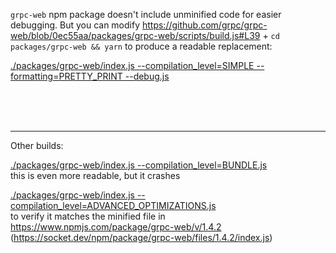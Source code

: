 `grpc-web` npm package doesn't include unminified code for easier debugging. But you can modify https://github.com/grpc/grpc-web/blob/0ec55aa/packages/grpc-web/scripts/build.js#L39 + `cd packages/grpc-web && yarn` to produce a readable replacement:

[./packages/grpc-web/index.js --compilation_level=SIMPLE --formatting=PRETTY_PRINT --debug.js](./packages/grpc-web/index.js%20--compilation_level=SIMPLE%20--formatting=PRETTY_PRINT%20--debug.js)



<br>
<br>
<br>

---

Other builds:

[./packages/grpc-web/index.js --compilation_level=BUNDLE.js](./packages/grpc-web/index.js%20--compilation_level=BUNDLE.js)  
this is even more readable, but it crashes

[./packages/grpc-web/index.js --compilation_level=ADVANCED_OPTIMIZATIONS.js](./packages/grpc-web/index.js%20--compilation_level=ADVANCED_OPTIMIZATIONS.js)  
to verify it matches the minified file in https://www.npmjs.com/package/grpc-web/v/1.4.2
(https://socket.dev/npm/package/grpc-web/files/1.4.2/index.js)

